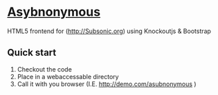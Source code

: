 # [Asybnonymous](https://github.com/analogrithems/asubnonymous)

HTML5 frontend for (http://Subsonic.org) using Knockoutjs & Bootstrap


## Quick start

1. Checkout the code 
2. Place in a webaccessable directory
3. Call it with you browser (I.E. http://demo.com/asubnonymous )